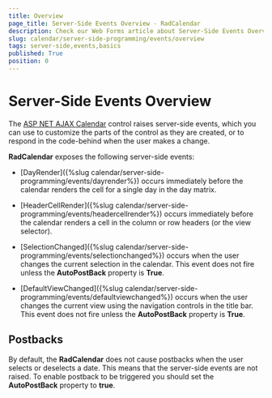 ```yaml
---
title: Overview
page_title: Server-Side Events Overview - RadCalendar
description: Check our Web Forms article about Server-Side Events Overview.
slug: calendar/server-side-programming/events/overview
tags: server-side,events,basics
published: True
position: 0
---
```


# Server-Side Events Overview



The [ASP NET AJAX Calendar](https://www.telerik.com/products/aspnet-ajax/calendar.aspx) control raises server-side events, which you can use to customize the parts of the control as they are created, or to respond in the code-behind when the user makes a change.

**RadCalendar** exposes the following server-side events:

* [DayRender]({%slug calendar/server-side-programming/events/dayrender%}) occurs immediately before the calendar renders the cell for a single day in the day matrix.

* [HeaderCellRender]({%slug calendar/server-side-programming/events/headercellrender%}) occurs immediately before the calendar renders a cell in the column or row headers (or the view selector).

* [SelectionChanged]({%slug calendar/server-side-programming/events/selectionchanged%}) occurs when the user changes the current selection in the calendar. This event does not fire unless the **AutoPostBack** property is **True**.

* [DefaultViewChanged]({%slug calendar/server-side-programming/events/defaultviewchanged%}) occurs when the user changes the current view using the navigation controls in the title bar. This event does not fire unless the **AutoPostBack** property is **True**.



## Postbacks

By default, the **RadCalendar** does not cause postbacks when the user selects or deselects a date. This means that the server-side events are not raised. To enable postback to be triggered you should set the **AutoPostBack** property to **true**.


